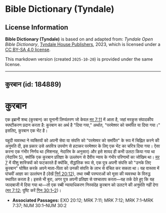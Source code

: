# Bible Dictionary (Tyndale)

## License Information

**Bible Dictionary (Tyndale)** is based on and adapted from: _Tyndale Open Bible Dictionary_, [Tyndale House Publishers](https://tyndaleopenresources.com/), 2023, which is licensed under a [CC BY-SA 4.0 license](https://creativecommons.org/licenses/by-sa/4.0/legalcode.en).

This markdown version (created `2025-10-20`) is provided under the same license.



--------------------------------

## कुरबान (id: 184889)

कुरबान
======

एक इब्रानी शब्द (कुरबान) का यूनानी लिप्यंतरण जो केवल [मर 7:11](https://ref.ly/Mark7:11) में आता है, जहां मरकुस संपादकीय स्पष्टीकरण प्रदान करता है: कुरबान का अर्थ है "दिया गया," अर्थात, "परमेश्वर को समर्पित या दिया गया।" इसलिए, कुरबान एक भेंट है।

यहूदी व्यवस्था ने व्यक्तियों को अपनी सेवा या संपत्ति को "परमेश्वर को समर्पित" के रूप में चिह्नित करने की अनुमति दी, इस प्रकार उसे अपवित्र उपयोग से हटाकर परमेश्वर के लिए एक भेंट का चरित्र दिया गया। ऐसा करना एक गंभीर निर्णय था (मिशनाह, नेदारिम के अनुसार) और इसे शायद ही कभी उलटा किया गया था (नेदारिम 5\), क्योंकि एक कुरबान प्रतिज्ञा के उल्लंघन से दैवीय न्याय के गंभीर परिणामों का जोखिम था। [मर 7](https://ref.ly/Mark7:1-Mark7:37) में यीशु शास्त्रियों को फटकारते हैं क्योंकि, सैद्धांतिक रूप से, एक पुत्र अपनी संपत्ति को "उनके लिए कुरबान" घोषित करके अपने माता\-पिता को उनकी संपत्ति के लाभ से वंचित कर सकता था। यह वास्तव में पांचवीं आज्ञा का उल्लंघन है (देखें [निर्ग 20:12](https://ref.ly/Exod20:12)), तथा रब्बी परम्पराओं को मूसा की व्यवस्था के विरुद्ध स्थापित करता है। इससे भी बुरा, अगर पुत्र अपनी प्रतिज्ञा से पश्चाताप करता—यह तर्क देते हुए कि यह जल्दबाजी में दिया गया था—तो एक रब्बी न्यायाधिकरण निस्संदेह कुरबान को उलटने की अनुमति नहीं देगा ([मर 7:12](https://ref.ly/Mark7:12); पुष्टि करें [गिन 30:1–2](https://ref.ly/Num30:1-Num30:2))।

* **Associated Passages:** EXO 20:12; MRK 7:11; MRK 7:12; MRK 7:1–MRK 7:37; NUM 30:1–NUM 30:2

